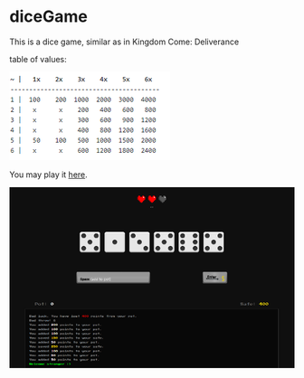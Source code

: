 # diceGame

This is a dice game, similar as in Kingdom Come: Deliverance

table of values:

![table](images/table.png)

You may play it [here](http://dn8.cz/js/diceGame/index.html).

![screenshot](images/screen.png)
